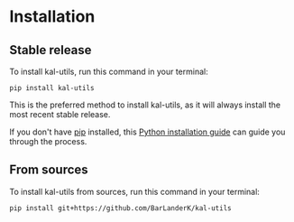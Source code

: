 # Installation

## Stable release

To install kal-utils, run this command in your terminal:

```
pip install kal-utils
```

This is the preferred method to install kal-utils, as it will always install the most recent stable release.

If you don't have [pip](https://pip.pypa.io) installed, this [Python installation guide](http://docs.python-guide.org/en/latest/starting/installation/) can guide you through the process.

## From sources

To install kal-utils from sources, run this command in your terminal:

```
pip install git+https://github.com/BarLanderK/kal-utils
```
